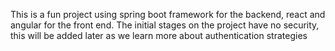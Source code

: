 This is a fun project using spring boot framework for the backend, react and angular for the front end.
The initial stages on the project have no security, this will be added later as we learn more about authentication strategies
